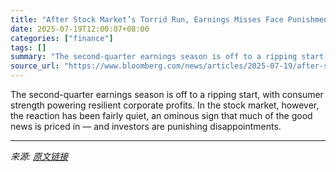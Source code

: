 ```yaml
---
title: "After Stock Market’s Torrid Run, Earnings Misses Face Punishment"
date: 2025-07-19T12:00:07+08:00
categories: ["finance"]
tags: []
summary: "The second-quarter earnings season is off to a ripping start, with consumer strength powering resilient corporate profits. In the stock market, however, the reaction has been fairly quiet, an ominous "
source_url: "https://www.bloomberg.com/news/articles/2025-07-19/after-stock-market-s-torrid-run-earnings-misses-face-punishment"
---
```


The second-quarter earnings season is off to a ripping start, with consumer strength powering resilient corporate profits. In the stock market, however, the reaction has been fairly quiet, an ominous sign that much of the good news is priced in &mdash; and investors are punishing disappointments.

---

*来源: [原文链接](https://www.bloomberg.com/news/articles/2025-07-19/after-stock-market-s-torrid-run-earnings-misses-face-punishment)*
